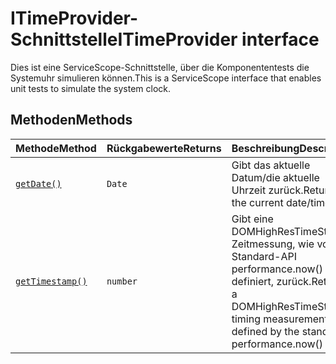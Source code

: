 # <a name="itimeprovider-interface"></a><span data-ttu-id="600d6-101">ITimeProvider-Schnittstelle</span><span class="sxs-lookup"><span data-stu-id="600d6-101">ITimeProvider interface</span></span>







<span data-ttu-id="600d6-102">Dies ist eine ServiceScope-Schnittstelle, über die Komponententests die Systemuhr simulieren können.</span><span class="sxs-lookup"><span data-stu-id="600d6-102">This is a ServiceScope interface that enables unit tests to simulate the system clock.</span></span>







## <a name="methods"></a><span data-ttu-id="600d6-103">Methoden</span><span class="sxs-lookup"><span data-stu-id="600d6-103">Methods</span></span>

| <span data-ttu-id="600d6-104">Methode</span><span class="sxs-lookup"><span data-stu-id="600d6-104">Method</span></span>       |  <span data-ttu-id="600d6-105">Rückgabewerte</span><span class="sxs-lookup"><span data-stu-id="600d6-105">Returns</span></span>   | <span data-ttu-id="600d6-106">Beschreibung</span><span class="sxs-lookup"><span data-stu-id="600d6-106">Description</span></span>|
|:-------------|:-------|:-----------|
|[`getDate()`](getdate-itimeprovider.md)      | `Date` | <span data-ttu-id="600d6-107">Gibt das aktuelle Datum/die aktuelle Uhrzeit zurück.</span><span class="sxs-lookup"><span data-stu-id="600d6-107">Returns the current date/time.</span></span> |
|[`getTimestamp()`](gettimestamp-itimeprovider.md)      | `number` | <span data-ttu-id="600d6-108">Gibt eine DOMHighResTimeStamp-Zeitmessung, wie von der Standard-API performance.now() definiert, zurück.</span><span class="sxs-lookup"><span data-stu-id="600d6-108">Returns a DOMHighResTimeStamp timing measurement, as defined by the standard performance.now() API.</span></span> |




